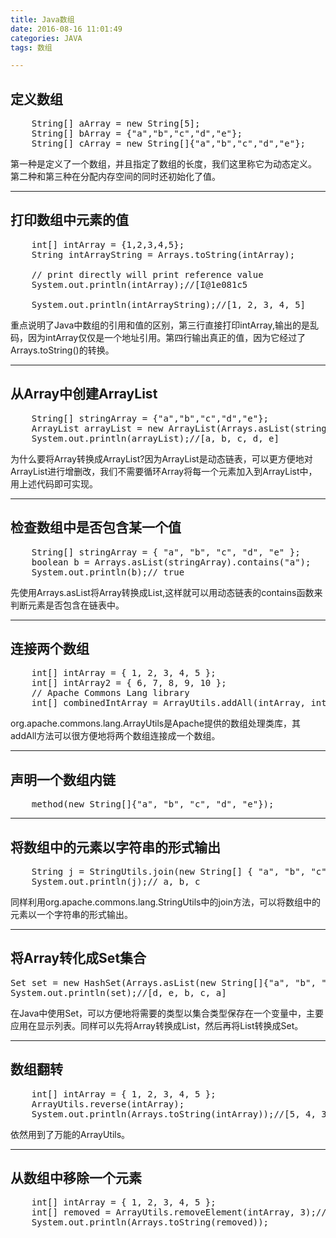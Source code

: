 ```yaml
---
title: Java数组
date: 2016-08-16 11:01:49
categories: JAVA
tags: 数组

---
```


## 定义数组

<pre>
	String[] aArray = new String[5];
	String[] bArray = {"a","b","c","d","e"};
	String[] cArray = new String[]{"a","b","c","d","e"};	
</pre>

第一种是定义了一个数组，并且指定了数组的长度，我们这里称它为动态定义。
第二种和第三种在分配内存空间的同时还初始化了值。

<!--more-->

----------  

## 打印数组中元素的值

<pre>
	int[] intArray = {1,2,3,4,5};
	String intArrayString = Arrays.toString(intArray);
	
	// print directly will print reference value
	System.out.println(intArray);//[I@1e081c5

	System.out.println(intArrayString);//[1, 2, 3, 4, 5]
</pre>

重点说明了Java中数组的引用和值的区别，第三行直接打印intArray,输出的是乱码，因为intArray仅仅是一个地址引用。第四行输出真正的值，因为它经过了Arrays.toString()的转换。

----------  

## 从Array中创建ArrayList

<pre>
	String[] stringArray = {"a","b","c","d","e"};
	ArrayList<String> arrayList = new ArrayList<String>(Arrays.asList(stringArray));
	System.out.println(arrayList);//[a, b, c, d, e]
</pre>

为什么要将Array转换成ArrayList?因为ArrayList是动态链表，可以更方便地对ArrayList进行增删改，我们不需要循环Array将每一个元素加入到ArrayList中，用上述代码即可实现。

----------  

## 检查数组中是否包含某一个值

<pre>
	String[] stringArray = { "a", "b", "c", "d", "e" };
	boolean b = Arrays.asList(stringArray).contains("a");
	System.out.println(b);// true
</pre>

先使用Arrays.asList将Array转换成List<String>,这样就可以用动态链表的contains函数来判断元素是否包含在链表中。

----------  

## 连接两个数组  

<pre>
	int[] intArray = { 1, 2, 3, 4, 5 };
	int[] intArray2 = { 6, 7, 8, 9, 10 };
	// Apache Commons Lang library
	int[] combinedIntArray = ArrayUtils.addAll(intArray, intArray2);
</pre>

org.apache.commons.lang.ArrayUtils是Apache提供的数组处理类库，其addAll方法可以很方便地将两个数组连接成一个数组。

----------  

## 声明一个数组内链

<pre>
	method(new String[]{"a", "b", "c", "d", "e"});
</pre>

----------  

## 将数组中的元素以字符串的形式输出

<pre>
	String j = StringUtils.join(new String[] { "a", "b", "c" }, ", ");
	System.out.println(j);// a, b, c
</pre>

同样利用org.apache.commons.lang.StringUtils中的join方法，可以将数组中的元素以一个字符串的形式输出。

----------  

## 将Array转化成Set集合

<pre>
Set<String> set = new HashSet<String>(Arrays.asList(new String[]{"a", "b", "c", "d", "e"}));
System.out.println(set);//[d, e, b, c, a]
</pre>

在Java中使用Set，可以方便地将需要的类型以集合类型保存在一个变量中，主要应用在显示列表。同样可以先将Array转换成List，然后再将List转换成Set。

----------  

## 数组翻转

<pre>
	int[] intArray = { 1, 2, 3, 4, 5 };
	ArrayUtils.reverse(intArray);
	System.out.println(Arrays.toString(intArray));//[5, 4, 3, 2, 1]
</pre>

依然用到了万能的ArrayUtils。

----------  

## 从数组中移除一个元素

<pre>
	int[] intArray = { 1, 2, 3, 4, 5 };
	int[] removed = ArrayUtils.removeElement(intArray, 3);//create a new array
	System.out.println(Arrays.toString(removed));
</pre>


